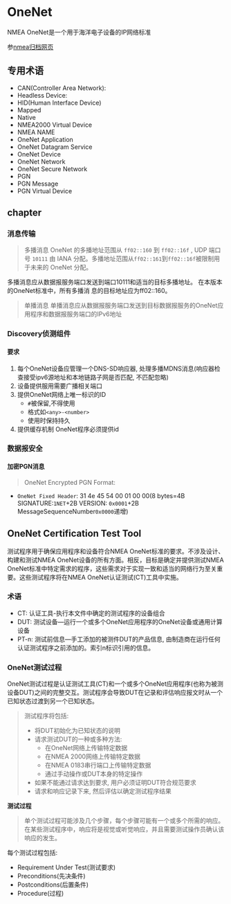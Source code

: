 # OneNet
NMEA OneNet是一个用于海洋电子设备的IP网络标准

参[nmea归档网页](https://web.archive.org/web/20210418034919/https://www.nmea.org/Assets/)

## 专用术语

- CAN(Controller Area Network):
- Headless Device:
- HID(Human Interface Device)
- Mapped
- Native
- NMEA2000 Virtual Device 
- NMEA NAME
- OneNet Application
- OneNet Datagram Service
- OneNet Device 
- OneNet Network
- OneNet Secure Network
- PGN 
- PGN Message
- PGN Virtual Device

## chapter

### 消息传输

> 多播消息
OneNet 的多播地址范围从 `ff02::160` 到 `ff02::16f` , UDP 端口号 `10111` 由 IANA 分配。多播地址范围从`ff02::161`到`ff02::16f`被限制用于未来的 OneNet 分配。

多播消息应从数据报服务端口发送到端口10111和适当的目标多播地址。 在本版本的OneNet标准中，所有多播消
息的目标地址应为ff02::160。

> 单播消息
单播消息应从数据报服务端口发送到目标数据报服务的OneNet应用程序和数据报服务端口的IPv6地址

### Discovery侦测组件
#### 要求
1. 每个OneNet设备应管理一个DNS-SD响应器, 处理多播MDNS消息(响应器检查接受ipv6源地址和本地链路子网是否匹配, 不匹配忽略)
2. 设备提供服用需要广播相关端口
3. 提供OneNet网络上唯一标识的ID
    - `#`被保留,不得使用
    - 格式如`<any>-<number>`
    - 使用时保持持久
4. 提供缓存机制
OneNet程序必须提供id

### 数据报安全

#### 加密PGN消息

> OneNet Encrypted PGN Format:
- `OneNet Fixed Header`: 31 4e 45 54 00 01 00 00(8 bytes=4B SIGNATURE:`1NET`+2B VERSION: `0x0001`+2B MessageSequenceNumber`0x0000`递增)

## OneNet Certification Test Tool

测试程序用于确保应用程序和设备符合NMEA OneNet标准的要求。不涉及设计、构建和测试NMEA OneNet设备的所有方面。相反，目标是确定并提供测试NMEA OneNet标准中特定需求的程序，这些需求对于实现一致和适当的网络行为至关重要。这些测试程序将在NMEA OneNet认证测试(CT)工具中实施。

### 术语
- CT: 认证工具-执行本文件中确定的测试程序的设备组合
- DUT: 测试设备—运行一个或多个OneNet应用程序的OneNet设备或通用计算设备
- PT-n: 测试前信息—手工添加的被测件DUT的产品信息, 由制造商在运行任何认证测试程序之前添加的。索引n标识引用的信息。

### OneNet测试过程

OneNet测试过程是认证测试工具(CT)和一个或多个OneNet应用程序(也称为被测设备DUT)之间的完整交互。测试程序会导致DUT在记录和评估响应报文时从一个已知状态过渡到另一个已知状态。

> 测试程序将包括:
> - 将DUT初始化为已知状态的说明
> - 请求测试DUT的一种或多种方法:
>   * 在OneNet网络上传输特定数据
>   * 在NMEA 2000网络上传输特定数据
>   * 在NMEA 0183串行端口上传输特定数据
>   * 通过手动操作或DUT本身的特定操作
> - 如果不能通过请求达到要求, 用户必须证明DUT符合规范要求
> - 请求和响应记录下来, 然后评估以确定测试程序结果

**测试过程**

> 单个测试过程可能涉及几个步骤，每个步骤可能有一个或多个所需的响应。在某些测试程序中，响应将是视觉或听觉响应，并且需要测试操作员确认该响应的发生。

每个测试过程包括:
- Requirement Under Test(测试要求)
- Preconditions(先决条件)
- Postconditions(后置条件)
- Procedure(过程)